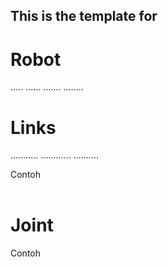 
## This is the template for

# Robot
<robot name="<name of the robot>">
<link> ..... </link>
<link> ...... </link>
<joint> ....... </joint>
<joint> ........</joint>
</robot>



# Links
<link name="<name of the link>">
    <inertial>...........</inertial>
    <visual> ............</visual>
    <collision>..........</collision>
</link>

Contoh
    <link name = "base_link">
        <inertial>
            <mass value="1"/>
            <inertia ixx="1.0" ixy="0.0" ixz="0.0" iyy="1.0" iyz="0.0" izz="1.0"/>
        </inertial>
        <visual>    
            <geometry>
                <cylinder length="0.1" radius="0.2"/>
            </geometry>
            <origin rpy="0 0 0" xyz="0 0 0"/>
            <material name="yellow_material">
                <color rgba="1 1 0 1"/>
            </material>
        </visual>
        <collision>     
            <geometry>
                <cylinder length="0.03" radius="0.2"/>
            </geometry>
            <origin rpy="0 0 0" xyz="0 0 0"/>
        </collision>
    </link>



# Joint
<joint name="<name of the joint>">
    <parent link="link1"/>
    <child link="link2"/>
    <calibration .... />
    <dynamics damping ..../>
    <limit effort .... />
</joint>

Contoh
    <joint name="first_joint" type="revolute">
        <parent link="base_link"/>
        <child link="pan_link"/>
        <origin xyz="0 0 0.1"/>
        <axis xyz="0 0 1" />
        <limit effort="300" velocity="0.1" lower="-3.14" upper="3.14"/>
        <dynamics damping="50" friction="1"/>
    </joint>


